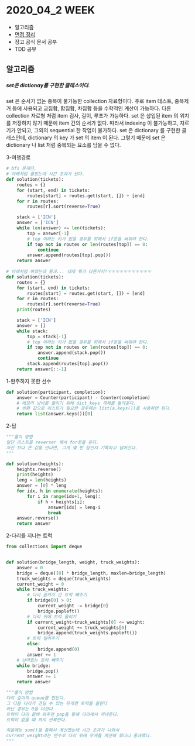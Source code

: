 # 2020_04_2 WEEK

- 알고리즘
- [면접 정리](https://github.com/jisoo1170/tech-interview/blob/master/1-Interview.md)
- 장고 공식 문서 공부
- TDD 공부



## 알고리즘

##### set은 dictionay를 구현한 클래스이다.

set 은 순서가 없는 중복이 불가능한 collection 자료형이다. 주로 item 테스트, 중복제거 등에 사용되고 교집합, 합집합, 차집합 등을 수학적인 계산이 가능하다. 다른 collection 자료형 처럼 item 검사, 길이, 루프가 가능하다. set 은 삽입된 item 의 위치를 저장하지 않기 때문에 item 간의 순서가 없다. 따라서 indexing 이 불가능하고, 자르기가 안되고, 그외의 sequential 한 작업이 불가하다. set 은 dictionary 를 구현한 클래스인데, dictionary 의 key 가 set 의 item 이 된다. 그렇기 때문에 set 은 dictionary 나 list 처럼 중복되는 요소를 담을 수 없다.



3-여행경로

```python
# bfs 문제다.
# 아래처럼 풀었는데 시간 초과가 났다.
def solution(tickets):
    routes = {}
    for (start, end) in tickets:
        routes[start] = routes.get(start, []) + [end]
    for r in routes:
        routes[r].sort(reverse=True)

    stack = ['ICN']
    answer = ['ICN']
    while len(answer) <= len(tickets):
        top = answer[-1]
        # top 이라는 키가 없을 경우를 위해서 if문을 써줘야 한다.
        if top not in routes or len(routes[top]) == 0: 
            continue
        answer.append(routes[top].pop())
    return answer
  
# 아래처럼 바꿨는데 통과... 대체 뭐가 다른거지?ㅜㅜㅜㅜㅜㅜㅜㅜㅜㅜㅜ
def solution(tickets):
    routes = {}
    for (start, end) in tickets:
        routes[start] = routes.get(start, []) + [end]
    for r in routes:
        routes[r].sort(reverse=True)
    print(routes)

    stack = ['ICN']
    answer = []
    while stack:
        top = stack[-1]
        # top 이라는 키가 없을 경우를 위해서 if문을 써줘야 한다.
        if top not in routes or len(routes[top]) == 0:
            answer.append(stack.pop())
            continue
        stack.append(routes[top].pop())
    return answer[::-1]
```



1-완주하지 못한 선수

```python
def solution(participant, completion):
    answer = Counter(participant) - Counter(completion)
    # 메모리 낭비를 줄이기 위해 dict_keys 객체를 돌려준다.
    # 반환 값으로 리스트가 필요한 경우에는 list(a.keys())를 사용하면 된다.
    return list(answer.keys())[0]
```



2-탑

```python
"""풀이 방법
일단 리스트를 reverser 해서 for문을 돈다.
자신 보다 큰 값을 만나면, 그게 몇 번 탑인지 기록하고 넘어간다.
"""

def solution(heights):
    heights.reverse()
    print(heights)
    leng = len(heights)
    answer = [0] * leng
    for idx, h in enumerate(heights):
        for i in range(idx+1, leng):
            if h < heights[i]:
                answer[idx] = leng-i
                break
    answer.reverse()
    return answer
```



2-다리를 지나는 트럭

```python
from collections import deque


def solution(bridge_length, weight, truck_weights):
    answer = 0
    bridge = deque([0] * bridge_length, maxlen=bridge_length)
    truck_weights = deque(truck_weights)
    current_weight = 0
    while truck_weights:
        # 다리 끝까지 간 트럭 빼주기
        if bridge[0] > 0:
            current_weight -= bridge[0]
            bridge.popleft()
        # 다리 위에 트럭 올리기
        if current_weight+truck_weights[0] <= weight:
            current_weight += truck_weights[0]
            bridge.append(truck_weights.popleft())
        # 트럭 밀어주기
        else:
            bridge.append(0)
        answer += 1
    # 남아있는 트럭 빼주기
    while bridge:
        bridge.pop()
        answer += 1
    return answer

"""풀이 방법
다리 길이의 queue를 만든다.
그 다음 다리가 견딜 수 있는 무게면 트럭을 올린다
아닌 경우는 0을 더한다
트럭이 다리 끝에 와주면 pop을 통해 다리에서 꺼내준다.
트럭이 없을 떄 까지 반복한다.

처음에는 sum()을 통해서 계산했는데 시간 초과가 나와서
current_weight라는 변수로 다리 위에 무게를 계산해 줬더니 통과했다.
"""
```